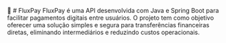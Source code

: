 🚀 # FluxPay
FluxPay é uma API desenvolvida com Java e Spring Boot para facilitar pagamentos digitais entre usuários. O projeto tem como objetivo oferecer uma solução simples e segura para transferências financeiras diretas, eliminando intermediários e reduzindo custos operacionais.
